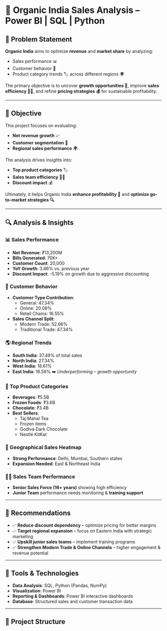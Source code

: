 # 🌿 Organic India Sales Analysis – Power BI | SQL | Python

## 📌 Problem Statement

**Organic India** aims to optimize **revenue** and **market share** by analyzing:
- Sales performance 📊
- Customer behavior 👥
- Product category trends 🏷️ across different regions 🌍

The primary objective is to uncover **growth opportunities 🚀**, improve **sales efficiency 👨‍💼**, and refine **pricing strategies 💰** for sustainable profitability.

---

## 🎯 Objective

This project focuses on evaluating:
- **Net revenue growth** 📈
- **Customer segmentation** 🎯
- **Regional sales performance** 🌍

The analysis drives insights into:
- **Top product categories** 🏷️
- **Sales team efficiency** 👨‍💼
- **Discount impact** 💰

Ultimately, it helps Organic India **enhance profitability 🚀** and **optimize go-to-market strategies 🔍**.

---

## 🔍 Analysis & Insights

### 📊 Sales Performance
- **Net Revenue**: ₹13,200M
- **Bills Generated**: 70K+
- **Customer Count**: 20,000
- **YoY Growth**: 3.86% vs. previous year
- **Discount Impact**: -5.19% on growth due to aggressive discounting

### 👥 Customer Behavior
- **Customer Type Contribution**:
  - General: 47.34%
  - Online: 20.08%
  - Retail Chains: 16.55%
- **Sales Channel Split**:
  - Modern Trade: 52.66%
  - Traditional Trade: 47.34%

### 🌎 Regional Trends
- **South India**: 37.49% of total sales
- **North India**: 27.34%
- **West India**: 18.61%
- **East India**: 16.56% ➡️ *Underperforming – growth opportunity*

### 🥤 Top Product Categories
- **Beverages**: ₹5.5B
- **Frozen Foods**: ₹3.6B
- **Chocolate**: ₹3.4B
- **Best Sellers**:
  - Taj Mahal Tea
  - Frozen items
  - Godiva Dark Chocolate
  - Nestlé KitKat

### 📍 Geographical Sales Heatmap
- **Strong Performance**: Delhi, Mumbai, Southern states
- **Expansion Needed**: East & Northeast India

### 👨‍💼 Sales Team Performance
- **Senior Sales Force (16+ years)** showing high efficiency
- **Junior Team** performance needs monitoring & **training support**

---

## 🚀 Recommendations

- ✅ **Reduce discount dependency** – optimize pricing for better margins
- ✅ **Target regional expansion** – focus on Eastern India with strategic marketing
- ✅ **Upskill junior sales teams** – implement training programs
- ✅ **Strengthen Modern Trade & Online Channels** – higher engagement & revenue potential

---

## 🧰 Tools & Technologies

- **Data Analysis**: SQL, Python (Pandas, NumPy)
- **Visualization**: Power BI
- **Reporting & Dashboards**: Power BI interactive dashboards
- **Database**: Structured sales and customer transaction data

---

## 📁 Project Structure


